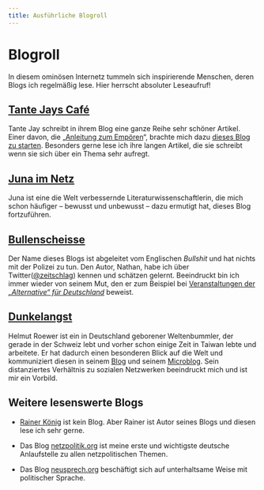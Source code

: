 ```yaml
---
title: Ausführliche Blogroll
---
```


# Blogroll

In diesem ominösen Internetz tummeln sich inspirierende Menschen, deren Blogs
ich regelmäßig lese. Hier herrscht absoluter Leseaufruf!

## [Tante Jays Café](http://www.grabbelkiste.org/)

Tante Jay schreibt in ihrem Blog eine ganze Reihe sehr schöner Artikel. Einer
davon, die „[Anleitung zum Empören]“, brachte mich dazu [dieses Blog zu
starten][startschuss]. Besonders gerne lese ich ihre langen Artikel, die sie
schreibt wenn sie sich über ein Thema sehr aufregt.

## [Juna im Netz](http://junaimnetz.de/)

Juna ist eine die Welt verbessernde Literaturwissenschaftlerin, die mich schon
häufiger – bewusst und unbewusst – dazu ermutigt hat, dieses Blog fortzuführen.

## [Bullenscheisse](https://bullenscheisse.de/)

Der Name dieses Blogs ist abgeleitet vom Englischen *Bullshit* und hat nichts
mit der Polizei zu tun. Den Autor, Nathan, habe ich über Twitter([@zeitschlag])
kennen und schätzen gelernt. Beeindruckt bin ich immer wieder von seinem Mut,
den er zum Beispiel bei [Veranstaltungen der *„Alternative“ für
Deutschland*][afd] beweist.

## [Dunkelangst](https://dunkelangst.org/)

Helmut Roewer ist ein in Deutschland geborener Weltenbummler, der gerade in der
Schweiz lebt und vorher schon einige Zeit in Taiwan lebte und arbeitete. Er hat
dadurch einen besonderen Blick auf die Welt und kommuniziert diesen in seinem
[Blog](https://dunkelangst.com/) und seinem
[Microblog](https://microblog.dunkelangst.org/). Sein distanziertes Verhältnis
zu sozialen Netzwerken beeindruckt mich und ist mir ein Vorbild.

## Weitere lesenswerte Blogs

* [Rainer König](http://koenig-haunstetten.de/) ist kein Blog. Aber Rainer ist
  Autor seines Blogs und diesen lese ich sehr gerne.

* Das Blog [netzpolitik.org](https://netzpolitik.org/) ist meine erste und
  wichtigste deutsche Anlaufstelle zu allen netzpolitischen Themen.

* Das Blog [neusprech.org](http://neusprech.org/) beschäftigt sich auf
  unterhaltsame Weise mit politischer Sprache.


[Anleitung zum Empören]: http://www.grabbelkiste.org/2014/03/10/anleitung-zum-empoeren/

[startschuss]: /2014/tante-jays-aufforderung-zum-bloggen/

[@zeitschlag]: https://twitter.com/zeitschlag

[afd]: https://bullenscheisse.de/2015/afd-oder-analsex-fuer-dummies/
